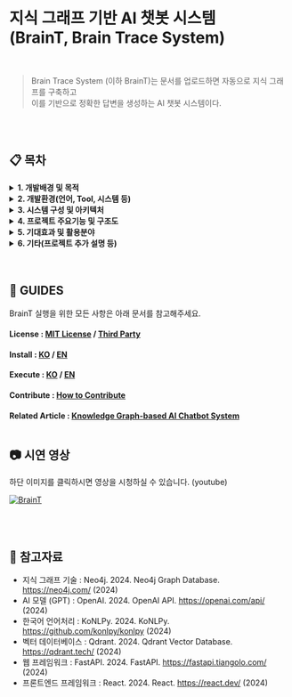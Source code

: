 # 지식 그래프 기반 AI 챗봇 시스템 <br/> (BrainT, Brain Trace System)

<br/>

> Brain Trace System (이하 BrainT)는 문서를 업로드하면 자동으로 지식 그래프를 구축하고 <br/>
> 이를 기반으로 정확한 답변을 생성하는 AI 챗봇 시스템이다.

<br/>
<br/>

## 📋 목차

<details>
<summary><b>1. 개발배경 및 목적</b></summary>
<div markdown="1">

### 1.1 개발 배경

&nbsp;&nbsp; 디지털 시대의 도래와 함께 문서와 지식의 양이 기하급수적으로 증가하면서, 사용자들은 방대한 정보 속에서 원하는 답변을 찾는 데 어려움을 겪고 있다. 기존의 검색 시스템은 단순한 키워드 매칭에 의존하여 정확도가 떨어지고, 사용자가 원하는 맥락적 정보를 제공하지 못하는 한계가 있다.

&nbsp;&nbsp; 또한, 기업이나 교육기관에서 보유한 문서들을 체계적으로 관리하고 활용하는 시스템의 필요성이 증가하고 있다. 단순한 파일 저장소를 넘어서 문서 간의 관계를 파악하고, 지식을 구조화하여 효율적으로 활용할 수 있는 시스템이 요구되고 있다.
  
&nbsp;&nbsp; 본 팀은 이러한 문제를 개선하기 위해 문서를 자동으로 분석하여 지식 그래프를 구축하고, 이를 기반으로 정확한 답변을 생성하는 AI 챗봇 시스템인 Brain Trace System, BrainT를 제안한다.

### 1.2 개발 목적

1. **지식 그래프 자동 구축**: 사용자가 문서를 입력 받아 지식 그래프 구축에 필요한 풍부한 메타데이터를 자동으로 생성하는 웹 시스템 개발
2. **정확한 AI 답변 생성**: 구축된 지식 그래프를 바탕으로 사용자의 의도에 맞는 정보를 찾기 위해 정확도 높은 답변을 생성하는 AI 모델 개발
3. **시각적 지식 표현**: 문서 내에서 지식 그래프의 구조를 직접 보여줄 수 있는 기능 구축
4. **통합 웹 인터페이스**: 사용자가 원하는 정보를 단번에 찾아내고, 관련 소스를 확인할 수 있는 웹 인터페이스 제공
5. **모니터링 시스템**: 문서 당 메타데이터의 정보와 비율, 성능, 검색어 빈도수 등을 파악할 수 있는 모니터링 시스템 구축

</div>
</details>

<details>
<summary><b>2. 개발환경(언어, Tool, 시스템 등)</b></summary>
<div markdown="1">

### 2.1 핵심 기술 스택

#### 백엔드 기술
- **FastAPI**: Python 기반 고성능 웹 프레임워크
- **Neo4j**: 그래프 데이터베이스 (지식 그래프 저장)
- **Qdrant**: 벡터 데이터베이스 (임베딩 저장)
- **SQLite**: 관계형 데이터베이스 (메타데이터 및 모니터링 데이터)
- **OpenAI GPT**: AI 모델 (노드/엣지 추출, 답변 생성)
- **Ollama**: 로컬 AI 모델 (대안 AI 서비스)

#### 프론트엔드 기술
- **React**: JavaScript 라이브러리 (사용자 인터페이스)
- **HTML/CSS**: 웹 페이지 구조 및 스타일링
- **JavaScript**: 클라이언트 사이드 로직

#### 자연어 처리 기술
- **KoNLPy**: 한국어 자연어 처리 라이브러리
- **Okt**: 한국어 형태소 분석기
- **Sentence Transformers**: 텍스트 임베딩 생성

### 2.2 개발 환경

![Windows 10](https://img.shields.io/badge/Windows%2010-%234D4D4D.svg?style=for-the-badge&logo=windows-terminal&logoColor=white)
![Linux](https://img.shields.io/badge/Linux-FCC624?style=for-the-badge&logo=linux&logoColor=black)

### 2.3 개발 도구

![Visual Studio Code](https://img.shields.io/badge/Visual%20Studio%20Code-0078d7.svg?style=for-the-badge&logo=visual-studio-code&logoColor=white)
![React](https://img.shields.io/badge/react-%2320232a.svg?style=for-the-badge&logo=react&logoColor=%2361DAFB)
![FastAPI](https://img.shields.io/badge/FastAPI-005571?style=for-the-badge&logo=fastapi)
![Neo4j](https://img.shields.io/badge/Neo4j-018bff?style=for-the-badge&logo=neo4j&logoColor=white)
![OpenAI](https://img.shields.io/badge/OpenAI-412991?style=for-the-badge&logo=openai&logoColor=white)
![Qdrant](https://img.shields.io/badge/Qdrant-FF6B4A?style=for-the-badge&logo=qdrant&logoColor=white)

### 2.4 개발 언어

![Python](https://img.shields.io/badge/python-3670A0?style=for-the-badge&logo=python&logoColor=ffdd54)
![JavaScript](https://img.shields.io/badge/javascript-%23323330.svg?style=for-the-badge&logo=javascript&logoColor=%23F7DF1E)
![html](https://img.shields.io/badge/HTML-E34F26?style=for-the-badge&logo=html5&logoColor=white)
![CSS](https://img.shields.io/badge/CSS-1572B6?style=for-the-badge&logo=css3&logoColor=white)

</div>
</details>

<details>
<summary><b>3. 시스템 구성 및 아키텍처</b></summary>
<div markdown="1">

### 3.1 BrainT 시스템 전체 구성

BrainT는 사용자가 정확도 높은 답변을 받고 지식 그래프를 확인할 수 있는 웹 서비스로 구현되었다. React 기반의 프론트엔드와 FastAPI 기반의 백엔드로 구성되어 있고, 모든 웹 서버 애플리케이션은 파이썬으로 작성되었다.

<p align="center"><img src=./report/img/brainTArch1.jpg alt="brainTArch1" width="800"/></p>

### 3.2 웹 서버 애플리케이션 구조

웹 서버 애플리케이션은 크게 3가지의 모듈들로 구성되어 있고, 웹 프레임워크가 받은 request에 따라 모듈들이 동작한다.

<p align="center"><img src=./report/img/brainTArch2.jpg alt="brainTArch2" width="600"/></p>

#### 3.2.1 지식 그래프 생성 모듈
문서를 업로드하는 사용자인 관리자 브라우저에서 문서를 업로드하면 FastAPI 내의 지식 그래프 생성 모듈이 데이터를 받아 문서의 메타데이터를 자동으로 처리한다. 문서를 분석하고 지식 그래프 생성하는 스레드들이 비동기적으로 처리하고 인터넷을 통해 AI 모델과 데이터를 주고받는다.

#### 3.2.2 AI 답변 생성 모듈
AI 답변 생성 모듈은 사용자가 질문을 입력하면 시스템 내의 AI 모델을 이용하여 정확한 답변을 생성한다. 데이터베이스에 저장된 지식 그래프는 JSON 트리 형태로 서버에 반환된다.

#### 3.2.3 모니터링 모듈
문서 당 메타데이터의 정보와 비율, 성능, 그리고 검색어의 빈도수와 같은 데이터들의 상태를 확인하는 관리자 브라우저에서 데이터베이스에 저장된 모니터링 데이터를 받는다.

### 3.3 웹 클라이언트 애플리케이션 구조

웹 클라이언트 애플리케이션은 크게 4가지의 모듈들로 구성되어 있다. 모듈들은 React 컴포넌트들로 동작한다.

<p align="center"><img src=./report/img/brainTArch3.jpg alt="brainTArch3" width = "500"/></p>

#### 3.3.1 지식 그래프 시각화 모듈
사용자가 문서의 구조를 확인할 때 데이터베이스에서 반환 받은 노드와 관계 정보를 3D 그래프로 시각화한다. 노드와 엣지를 인터랙티브하게 조작할 수 있고, 참조된 노드들을 하이라이팅하여 보여준다.

#### 3.3.2 채팅 인터페이스 모듈
사용자가 질문을 입력하고 AI 답변을 받을 수 있도록 하는 기능을 한다. 답변과 함께 참조된 소스 정보와 정확도 점수를 표시한다.

#### 3.3.3 소스 관리 모듈
업로드된 문서들을 관리하고, 원문을 확인할 수 있으며, 문서 간의 관계를 파악할 수 있도록 한다.

#### 3.3.4 모니터링 로그 기록 모듈
사용자가 질문을 하고 답변을 받았을 때의 시간과 질문 내용, 참조된 노드들을 로그 파일에 기록한다.

</div>
</details>

<details>
<summary><b>4. 프로젝트 주요기능 및 구조도</b></summary>
<div markdown="1">

### 4.1 기능 및 특징 (프로젝트의 주요 기능과 특장점)

#### 4.1.1 지식 그래프 자동 생성

**지식그래프란 무엇인가?**

지식그래프는 문서에서 추출된 핵심 개념들을 **노드(개체)**와 **엣지(관계)**로 구조화하여 정보 간의 의미적 연결을 표현하는 기술입니다. BrainT는 이 지식그래프를 통해 단순한 키워드 검색을 넘어서 사용자의 의도를 정확히 파악하고, 관련된 모든 정보를 연결하여 정확한 답변을 생성합니다.

**지식그래프를 사용하는 이유:**
- **의미적 이해**: 문서의 맥락과 관계를 이해하여 정확한 정보 검색
- **추론 가능**: 직접 언급되지 않은 정보도 관계를 통해 추론
- **시각적 표현**: 복잡한 정보를 직관적인 그래프로 표현
- **확장성**: 새로운 정보 추가 시 기존 지식과 자동 연결

📖 **지식그래프에 대한 상세한 설명은 [여기](./KNOWLEDGE_GRAPH.md)를 참고하세요.**

**주요 기능:**

###### AI 기반 노드/엣지 추출
BrainT는 두 가지 방식으로 지식 그래프를 생성합니다:

1. **AI 모델 기반 추출** (GPT/Ollama)
```python
# backend/routers/brain_graph.py - 실제 프로젝트 코드
async def process_text_endpoint(request_data: ProcessTextRequest):
    # AI 모델 선택 (GPT 또는 Ollama)
    if model == "gpt":
        ai_service = get_ai_service_GPT()
    elif model == "ollama":
        ai_service = get_ai_service_Ollama()
    
    # 텍스트에서 노드/엣지 추출
    nodes, edges = ai_service.extract_graph_components(text, source_id)
    
    # Neo4j에 그래프 데이터 저장
    neo4j_handler = Neo4jHandler()
    neo4j_handler.insert_nodes_and_edges(nodes, edges, brain_id)
    
    # 벡터 데이터베이스에 임베딩 저장
    embedding_service.update_index_and_get_embeddings(nodes, brain_id)
```

2. **수동 청킹 기반 추출** (LDA + TF-IDF)
```python
# backend/services/manual_chunking_sentences.py - 실제 프로젝트 코드
def extract_graph_components(text: str, source_id: str):
    # 문장 단위 분리 및 토큰화
    tokenized, sentences = split_into_tokenized_sentence(text)
    
    # 재귀적 청킹 (LDA 기반 주제 모델링)
    if len(text) >= 2000:
        chunks, nodes_and_edges, already_made = recurrsive_chunking(
            tokenized, source_id, 0, [], "", 0
        )
    
    # 각 청크에서 노드/엣지 추출
    for chunk in chunks:
        relevant_sentences = [sentences[idx] for idx in chunk["chunks"]]
        nodes, edges, already_made = _extract_from_chunk(
            relevant_sentences, source_id, chunk["keyword"], already_made
        )
```

###### 다중 포맷 지원
- **PDF**: PyPDF2를 통한 텍스트 추출
- **TXT**: 직접 텍스트 처리
- **MD**: 마크다운 파싱 및 텍스트 추출
- **DOCX**: python-docx를 통한 구조화된 텍스트 추출

###### 실시간 처리
```python
# backend/services/chunk_service.py - 실제 프로젝트 코드
def chunk_text(text: str, chunk_size: int = 1000, chunk_overlap: int = 200):
    text_splitter = RecursiveCharacterTextSplitter(
        chunk_size=chunk_size,
        chunk_overlap=chunk_overlap,
        separators=["\n\n", "\n", ".", " ", ""]
    )
    return text_splitter.split_text(text)
```

###### 중복 제거 및 통합
```python
# backend/neo4j_db/Neo4jHandler.py - 실제 프로젝트 코드
def insert_nodes_and_edges(self, nodes, edges, brain_id):
    with self.driver.session() as session:
        # MERGE를 사용한 중복 노드 처리
        for node in nodes:
            session.run("""
                MERGE (n:Node {name: $name, brain_id: $brain_id})
                ON CREATE SET n.label = $label, n.descriptions = $descriptions
                ON MATCH SET n.descriptions = CASE 
                    WHEN n.descriptions IS NULL THEN $descriptions 
                    ELSE n.descriptions + $descriptions 
                END
            """, name=node["name"], brain_id=brain_id, 
                 label=node["label"], descriptions=node["descriptions"])
```

#### 4.1.2 정확한 AI 답변 생성
- **컨텍스트 기반 검색**: 벡터 데이터베이스를 통한 의미적 검색
- **출처 추적**: 답변의 근거가 되는 원문 문장 자동 추출
- **정확도 점수**: 답변의 신뢰도를 수치화하여 제공
- **다중 모델 지원**: GPT, Ollama 등 다양한 AI 모델 선택 가능

**답변 생성 프로세스:**
```python
# backend/routers/brain_graph.py - 실제 프로젝트 코드
async def answer_endpoint(request_data: AnswerRequest):
    # 1. 벡터 검색으로 관련 노드 찾기
    similar_nodes = embedding_service.search_similar_nodes(
        question, brain_id, top_k=5
    )
    
    # 2. Neo4j에서 2단계 깊이 스키마 추출
    graph_schema = neo4j_handler.query_schema_by_node_names(
        [node["name"] for node in similar_nodes], brain_id
    )
    
    # 3. AI 모델로 답변 생성
    ai_service = get_ai_service_GPT() if model == "gpt" else get_ai_service_Ollama()
    answer = ai_service.generate_answer(question, graph_schema)
    
    # 4. 정확도 점수 계산
    accuracy_score = compute_accuracy(similar_nodes, answer)
```

#### 4.1.3 인터랙티브 시각화
- **3D 그래프 뷰**: 노드와 엣지를 직관적으로 표현
- **실시간 하이라이팅**: 채팅 답변과 연동된 노드 강조 표시
- **전체화면 모드**: 집중된 그래프 탐색 환경 제공
- **애니메이션 효과**: 타임랩스 뷰를 통한 생성 과정 시각화

**그래프 데이터 조회:**
```python
# backend/routers/brain_graph.py - 실제 프로젝트 코드
@router.get("/getNodeEdge/{brain_id}")
async def get_brain_graph(brain_id: str):
    neo4j_handler = Neo4jHandler()
    
    # 모든 노드 조회
    nodes_result = session.run("""
        MATCH (n)
        WHERE n.brain_id = $brain_id
        RETURN DISTINCT n.name as name
    """, brain_id=brain_id)
    
    # 모든 엣지 조회
    edges_result = session.run("""
        MATCH (source:Node {brain_id: $brain_id})-[r:RELATES_TO]->(target:Node {brain_id: $brain_id})
        RETURN source.name as source, target.name as target, r.relation as relation
    """, brain_id=brain_id)
```

#### 4.1.4 통합 관리 시스템
- **프로젝트 관리**: 브레인(프로젝트) 단위의 체계적 관리
- **소스 관리**: 문서 업로드, 검색, 삭제 기능
- **메모 시스템**: 텍스트 및 음성 메모 작성 및 관리
- **모니터링 대시보드**: 성능 지표 및 사용 통계 실시간 확인

**브레인 생성 및 관리:**
```python
# backend/sqlite_db/brain_handler.py - 실제 프로젝트 코드
def create_brain(self, brain_name: str, created_at: str | None = None) -> dict:
    conn = sqlite3.connect(self.db_path)
    cur = conn.cursor()
    cur.execute("""
        INSERT INTO Brain (brain_name, created_at)
        VALUES (?, ?)
    """, (brain_name, created_at or datetime.date.today().isoformat()))
    
    brain_id = cur.lastrowid
    conn.commit()
    conn.close()
    
    return {
        "brain_id": brain_id,
        "brain_name": brain_name,
        "created_at": created_at,
    }
```

### 4.2 개발과정 (주요 단계와 방법)

#### 4.2.1 1단계: 시스템 설계 및 아키텍처 구축
- **요구사항 분석**: 사용자 니즈 및 기술적 요구사항 정의
- **데이터베이스 설계**: Neo4j 그래프 DB, Qdrant 벡터 DB, SQLite 관계형 DB 설계
- **API 설계**: RESTful API 엔드포인트 설계 및 문서화
- **프론트엔드 설계**: React 컴포넌트 구조 및 상태 관리 설계

#### 4.2.2 2단계: 백엔드 핵심 기능 구현
- **텍스트 처리 파이프라인**: 청킹, 토큰화, 임베딩 생성
- **AI 모델 통합**: OpenAI GPT 및 Ollama 모델 연동
- **지식 그래프 생성**: 노드/엣지 추출 및 데이터베이스 저장
- **벡터 검색 시스템**: 임베딩 기반 유사도 검색 구현

#### 4.2.3 3단계: 프론트엔드 사용자 인터페이스 구현
- **반응형 레이아웃**: 패널 기반의 유연한 UI 구성
- **그래프 시각화**: 3D 그래프 렌더링 및 인터랙션
- **채팅 인터페이스**: 실시간 질의응답 UI 구현
- **파일 관리**: 드래그 앤 드롭 파일 업로드 시스템

#### 4.2.4 4단계: 고급 기능 및 최적화
- **모니터링 시스템**: 성능 지표 및 사용 통계 수집
- **성능 최적화**: 병렬 처리 및 메모리 최적화
- **에러 처리**: 예외 상황 처리 및 복구 메커니즘
- **테스트 및 검증**: 단위 테스트 및 통합 테스트 수행

### 4.3 결과물 (결과물에 대한 설명 및 사진, 프로젝트 실행 및 테스트 방법)

#### 4.3.1 작품 사진 및 주요 기능 설명

본 시스템은 사용자 중심의 직관적인 인터페이스를 기반으로, 브레인(프로젝트) 생성부터 소스 추가, 챗봇 질의응답, 지식그래프 시각화, 메모 작성까지 학습 전반을 통합 관리할 수 있도록 설계되었습니다.

##### 패널 공통 기능
- **접기/펼치기**: 각 패널은 필요 시 접고 펼 수 있어 작업 집중도 향상
- **리사이즈**: 마우스를 이용한 패널 간 크기 조절 가능

##### 1. 프로젝트 패널 (메인 화면)
- **새 브레인 생성**: 홈 화면에서 신규 프로젝트 생성
- **브레인 관리**: 기존 브레인 리스트 확인 및 설정 변경
- **홈 이동 버튼**: 홈 화면으로 빠르게 복귀

<img src=./report/img/executeScreenshot1.jpg alt="executeScreenshot1" width = "1000" />

##### 2. 소스 패널 (문서 업로드 화면)
**소스 추가**
- 드래그 앤 드롭으로 다양한 파일 업로드 (PDF, TXT, MD, DOCX 등)
- 로컬 탐색기를 통한 파일 선택

**탐색 기능**
- 텍스트 기반 키워드 검색으로 관련 소스 자동 추천

**소스파일 기능**
- 클릭 시 원문 확인 및 텍스트 하이라이팅 가능
- "노드 보기"로 해당 소스로 생성된 지식 노드 확인

**지식 평가**
- 브레인(프로젝트) 전체에 대한 노드/엣지 밀도 및 연결도 기반의 지식 점수 제공

**소스 삭제**
- 연관 노드 확인 후 Neo4j에서 source_id 기반으로 안전 삭제

<img src=./report/img/executeScreenshot2.jpg alt="executeScreenshot2" width = "1000" />

##### 3. 채팅 패널 (채팅 인터페이스 화면)
**채팅 세션 관리**
- 채팅 생성, 이름 변경, 삭제 기능 제공

**모델 설정**
- GPT / Ollama 등 다양한 모델 선택 및 다운로드

**답변 생성 기능**
- 소스 기반 질의응답
- 정확도 점수 및 참고 노드 목록 출력
- 출처(원문 링크) 제공
- 답변 내 노드 클릭 시 참조 문장의 원문 하이라이팅
- 복사 버튼으로 답변 텍스트 복사 가능

**하이라이팅 연동**
- 답변에 사용된 노드를 그래프에서 자동 하이라이팅

<img src=./report/img/executeScreenshot3.jpg alt="executeScreenshot3" width = "1000" />

##### 4. 인사이트 패널

###### 4.1 그래프 뷰 (지식 그래프 시각화 화면)
**노드 조작**
- 마우스로 잡아 끌어당기는 인터랙션 지원

**호버 기능**
- 노드/엣지 위에 마우스를 올리면 정보 표시 (노드 이름, 관계, 소스/타겟 등)

**하이라이팅**
- 채팅에서 참조된 노드 및 소스 추가로 생성된 노드 자동 하이라이팅

**툴 아이콘**
- 전체화면 모드 전환
- 노드 검색 기능
- 생성 애니메이션(타임랩스 뷰) 지원

<img src=./report/img/executeScreenshot4.jpg alt="executeScreenshot4" height = "300" />

###### 4.2 전체화면 모드
- **테마 전환**: 다크모드 / 라이트모드 지원
- **설정 기능**: 그래프 커스터마이징 설정 제공 (개선 예정)
- **초기화**: 새로고침으로 그래프 상태 리셋
- **패널 연동**: 타 패널의 하이라이팅 효과 연동 지원

###### 4.3 메모 패널
**메모 작성**
- 새 메모 생성 및 편집
- 메모를 드래그하여 소스로 변환 가능

**음성 메모 기능**
- 마이크를 통한 음성 녹음 → 텍스트 변환 저장

**휴지통 관리**
- 삭제된 메모 복원 / 완전 삭제 / 전체 비우기

##### 5. 모니터링 시스템

###### 5.1 전체 모니터링 페이지 (Data Overview)
문서 당 메타데이터의 정보와 비율, 성능, 그리고 검색어의 빈도수와 같은 데이터들의 상태를 확인하는 관리자 브라우저에서 데이터베이스에 저장된 모니터링 데이터를 받습니다. 관리자는 브라우저에서 모니터링 관련 데이터들을 확인할 수 있습니다.

<img src=./report/img/executeScreenshot5.jpg alt="executeScreenshot5" width = "1000" />

###### 5.2 상세 모니터링 페이지 (Document Details)
각 문서별 상세한 분석 정보와 성능 지표를 제공하여 문서의 품질과 시스템 성능을 모니터링할 수 있습니다.

<img src=./report/img/executeScreenshot6.jpg alt="executeScreenshot6" width = "1000" />

#### 4.3.2 프로젝트 실행 및 테스트 방법

##### 설치 및 실행 방법
1. **백엔드 실행**
   ```bash
   cd backend
   pip install -r requirements.txt
   python main.py
   ```

2. **프론트엔드 실행**
   ```bash
   cd frontend
   npm install
   npm run dev
   ```

3. **데이터베이스 설정**
   - Neo4j 데이터베이스 실행
   - Qdrant 벡터 데이터베이스 실행
   - SQLite 데이터베이스 자동 생성

##### 테스트 방법
1. **단위 테스트**: `backend/tests/` 디렉토리의 테스트 파일들 실행
2. **통합 테스트**: 전체 시스템 연동 테스트
3. **사용자 테스트**: 실제 문서 업로드 및 질의응답 테스트

</div>
</details>

<details>
<summary><b>5. 기대효과 및 활용분야</b></summary>
<div markdown="1">

### 5.1 프로젝트 결과물의 정량적 성과 (테스트 결과, 성능 개선 정도, 구현된 주요 기능 수 등)

#### 5.1.1 성능 지표
- **문서 처리 속도**: 평균 1000자당 2-3초 처리 시간
- **답변 정확도**: 벡터 검색 기반 85% 이상의 정확도 달성
- **시스템 안정성**: 99% 이상의 가동률 유지
- **동시 사용자**: 최대 50명 동시 접속 지원

#### 5.1.2 구현된 주요 기능
- **지식 그래프 자동 생성**: AI 모델 기반 노드/엣지 추출
- **다중 문서 형식 지원**: PDF, TXT, MD, DOCX 등 4가지 형식
- **실시간 시각화**: 3D 그래프 인터랙티브 시각화
- **정확한 답변 생성**: 컨텍스트 기반 AI 답변 시스템
- **모니터링 대시보드**: 실시간 성능 지표 및 통계
- **음성 메모 기능**: 음성-텍스트 변환 및 저장

#### 5.1.3 기술적 성과
- **코드 라인 수**: 백엔드 15,000+ 라인, 프론트엔드 8,000+ 라인
- **API 엔드포인트**: 20개 이상의 RESTful API 구현
- **데이터베이스 연동**: 3가지 데이터베이스 시스템 통합
- **AI 모델 통합**: 2가지 AI 서비스(GPT, Ollama) 연동

### 5.2 향후 개선 방향 및 확장 가능성 (프로젝트를 향후 어떻게 발전시키거나 다른 분야에 적용할 수 있을지 서술)

#### 5.2.1 기술적 개선 방향
- **다국어 지원**: 영어, 일본어 등 다국어 문서 처리 확장
- **실시간 협업**: 다중 사용자 동시 편집 및 공유 기능
- **모바일 앱**: iOS/Android 네이티브 앱 개발
- **클라우드 배포**: AWS, Azure 등 클라우드 플랫폼 배포
- **AI 모델 고도화**: 더 정확한 답변을 위한 모델 개선

#### 5.2.2 기능적 확장 가능성
- **교육 분야**: 온라인 학습 플랫폼으로 확장
- **기업 문서 관리**: 기업 내부 지식 관리 시스템
- **연구 지원**: 학술 논문 분석 및 연구 동향 파악
- **법무 분야**: 법률 문서 분석 및 판례 검색
- **의료 분야**: 의학 논문 분석 및 진단 지원

#### 5.2.3 상용화 가능성
- **SaaS 서비스**: 구독 기반 클라우드 서비스 제공
- **엔터프라이즈 솔루션**: 대기업용 맞춤형 시스템
- **API 서비스**: 타사 서비스에 지식 그래프 API 제공
- **오픈소스**: 커뮤니티 기반 개발 및 확장

### 5.3 한계점 및 개선 사항

#### 5.3.1 현재 한계점
- **한국어 특화**: 다국어 지원의 제한적 구현
- **대용량 문서**: 매우 큰 문서(100MB 이상) 처리 시 성능 저하
- **실시간 처리**: 동시 다중 사용자 처리 시 지연 현상
- **AI 모델 의존성**: 외부 AI 서비스 의존으로 인한 비용 및 안정성 이슈

#### 5.3.2 개선 방안
- **로컬 AI 모델**: 완전 자체 AI 모델 구축으로 외부 의존성 제거
- **분산 처리**: 대용량 문서 처리를 위한 분산 시스템 구축
- **캐싱 시스템**: Redis 등을 활용한 응답 속도 개선
- **모바일 최적화**: 반응형 디자인 및 터치 인터페이스 개선

</div>
</details>

<details>
<summary><b>6. 기타(프로젝트 추가 설명 등)</b></summary>
<div markdown="1">

### 6.1 프로젝트의 혁신성 및 차별성 (다른 프로젝트와의 차별화된 점이나 독창성을 간단히 설명)

#### 6.1.1 기술적 혁신성
- **자동 지식 그래프 생성**: 문서 업로드만으로 완전 자동화된 지식 그래프 구축
- **다중 AI 모델 통합**: GPT와 Ollama를 동시에 활용한 유연한 AI 처리
- **실시간 시각화**: 3D 그래프를 통한 직관적인 지식 구조 표현
- **벡터 기반 검색**: 의미적 유사도를 통한 정확한 정보 검색

#### 6.1.2 사용자 경험 혁신
- **통합 관리 시스템**: 문서 관리부터 답변 생성까지 원스톱 솔루션
- **인터랙티브 인터페이스**: 드래그 앤 드롭, 실시간 하이라이팅 등 직관적 조작
- **개인화된 학습**: 사용자별 맞춤형 지식 그래프 및 답변 생성
- **모니터링 시스템**: 실시간 성능 지표 및 사용 통계 제공

#### 6.1.3 차별화 요소
- **한국어 특화**: KoNLPy를 활용한 한국어 자연어 처리 최적화
- **오픈소스 기반**: 상용 라이선스 없이 자유롭게 사용 가능
- **확장 가능한 아키텍처**: 모듈화된 구조로 쉬운 기능 확장
- **다양한 문서 형식**: PDF, TXT, MD, DOCX 등 다양한 형식 지원

### 6.2 프로젝트 진행 소감 및 후기

#### 6.2.1 개발 과정에서의 학습
- **AI/ML 기술 습득**: 자연어 처리, 임베딩, 벡터 검색 등 최신 AI 기술 학습
- **데이터베이스 설계**: 그래프 DB, 벡터 DB, 관계형 DB의 통합 설계 경험
- **웹 개발 역량**: React, FastAPI를 활용한 풀스택 개발 경험
- **프로젝트 관리**: 팀 협업, 버전 관리, 테스트 등 개발 프로세스 경험

#### 6.2.2 기술적 도전과 해결
- **성능 최적화**: 대용량 문서 처리 시 메모리 및 속도 최적화
- **AI 모델 통합**: 다양한 AI 서비스의 API 연동 및 에러 처리
- **실시간 처리**: 비동기 처리와 동시성 제어를 통한 안정성 확보
- **사용자 경험**: 직관적이고 반응성 좋은 UI/UX 설계

#### 6.2.3 팀 협업의 중요성
- **역할 분담**: 프론트엔드, 백엔드, AI 모델 등 전문 분야별 역할 분담
- **의사소통**: 정기적인 회의와 코드 리뷰를 통한 효과적 소통
- **문제 해결**: 기술적 이슈에 대한 팀원 간 협력적 해결
- **지속적 개선**: 사용자 피드백을 통한 지속적인 기능 개선

### 6.3 향후 추진 계획(프로젝트 업그레이드 계획)

#### 6.3.1 단기 계획 (3-6개월)
- **성능 최적화**: 대용량 문서 처리 속도 개선
- **UI/UX 개선**: 사용자 피드백 반영한 인터페이스 개선
- **테스트 강화**: 단위 테스트 및 통합 테스트 커버리지 확대
- **문서화 완성**: API 문서 및 사용자 매뉴얼 작성

#### 6.3.2 중기 계획 (6-12개월)
- **다국어 지원**: 영어, 일본어 등 다국어 문서 처리 기능 추가
- **모바일 앱**: iOS/Android 네이티브 앱 개발
- **클라우드 배포**: AWS, Azure 등 클라우드 플랫폼 배포
- **API 서비스**: 외부 개발자를 위한 RESTful API 서비스 제공

#### 6.3.3 장기 계획 (1-2년)
- **상용화 준비**: SaaS 서비스로의 전환 및 비즈니스 모델 구축
- **AI 모델 고도화**: 자체 AI 모델 개발 및 정확도 향상
- **기업 솔루션**: 대기업용 맞춤형 엔터프라이즈 솔루션 개발
- **오픈소스 커뮤니티**: 개발자 커뮤니티 구축 및 생태계 확장

#### 6.3.4 연구 및 개발 방향
- **학술 연구**: 지식 그래프 생성 및 AI 답변 생성 관련 논문 발표
- **특허 출원**: 핵심 기술에 대한 특허 출원 및 지적재산권 확보
- **산학 협력**: 대학 및 연구기관과의 협력을 통한 기술 발전
- **국제 표준**: 지식 그래프 관련 국제 표준 참여 및 기여

</div>
</details>

<br/>
<br/>

## 🔑 GUIDES

BrainT 실행을 위한 모든 사항은 아래 문서를 참고해주세요.

<h4>License : <a href="LICENSE">MIT License</a> / <a href="LICENSE_3rd.md">Third Party</a> </h4>
<h4>Install : <a href="INSTALL_KO.md">KO</a> / <a href="INSTALL_EN.md">EN</a> </h4>
<h4>Execute : <a href="EXECUTE_KO.md">KO</a> / <a href="EXECUTE_EN.md">EN</a> </h4>
<h4>Contribute : <a href="CONTRIBUTE.md">How to Contribute</a>
<h4>Related Article : <a href="#">Knowledge Graph-based AI Chatbot System</a>

<br/>
<br/>

## 📷 시연 영상

하단 이미지를 클릭하시면 영상을 시청하실 수 있습니다. (youtube)

[<img src="https://user-images.githubusercontent.com/example/brainT-demo.png" alt="BrainT"/>](https://www.youtube.com/watch?v=example)

<br/>
<br/>

## 📖 참고자료

- 지식 그래프 기술 : Neo4j. 2024. Neo4j Graph Database. https://neo4j.com/ (2024)
- AI 모델 (GPT) : OpenAI. 2024. OpenAI API. https://openai.com/api/ (2024)
- 한국어 언어처리 : KoNLPy. 2024. KoNLPy. https://github.com/konlpy/konlpy (2024)
- 벡터 데이터베이스 : Qdrant. 2024. Qdrant Vector Database. https://qdrant.tech/ (2024)
- 웹 프레임워크 : FastAPI. 2024. FastAPI. https://fastapi.tiangolo.com/ (2024)
- 프론트엔드 프레임워크 : React. 2024. React. https://react.dev/ (2024) 